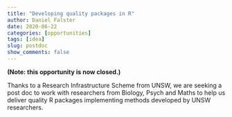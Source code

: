 ```yaml
---
title: "Developing quality packages in R"
author: Daniel Falster
date: 2020-06-22
categories: [opportunities]
tags: [idea]
slug: postdoc
show_comments: false
---
```


**(Note: this opportunity is now closed.)**

Thanks to a Research Infrastructure Scheme from UNSW, we are seeking a post doc to work with researchers from Biology, Psych and Maths to help us deliver quality R packages implementing methods developed by UNSW researchers.

<!-- {{< tweet 1279940771970289666 >}} -->
<!-- {{< tweet 1300984507797876736 >}} -->
